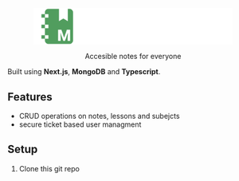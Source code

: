 <p align="center">
<img width="400" src="https://github.com/orl0pl/notamark/blob/classic/.images/notemarklogowide.png" alt="Material Bread logo" align="center">
</p>
<p align="center">
Accesible notes for everyone
</p>
<span align="center">Built using <b>Next.js</b>, <b>MongoDB</b> and <b>Typescript</b>.</span>



## Features

- CRUD operations on notes, lessons and subejcts
- secure ticket based user managment
 
## Setup
1. Clone this git repo
